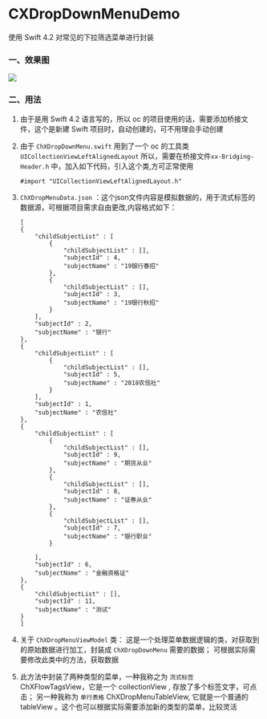 # CXDropDownMenuDemo
使用 Swift 4.2 对常见的下拉筛选菜单进行封装

### 一、效果图
![](https://github.com/sunrisechen007/CXDropDownMenuDemo/blob/master/demo.gif)


### 二、用法

1. 由于是用 Swift 4.2 语言写的，所以 oc 的项目使用的话，需要添加桥接文件，这个是新建 Swift 项目时，自动创建的，可不用理会手动创建

2. 由于 `ChXDropDownMenu.swift` 用到了一个 oc 的工具类 `UICollectionViewLeftAlignedLayout` 所以，需要在桥接文件`xx-Bridging-Header.h` 中，加入如下代码，引入这个类,方可正常使用

	```
	#import "UICollectionViewLeftAlignedLayout.h"
	```

3. `ChXDropMenuData.json` ：这个json文件内容是模拟数据的，用于流式标签的数据源，可根据项目需求自由更改,内容格式如下：

	```
	[
    {
        "childSubjectList" : [
            {
                "childSubjectList" : [],
                "subjectId" : 4,
                "subjectName" : "19银行春招"
            },
            {
                "childSubjectList" : [],
                "subjectId" : 3,
                "subjectName" : "19银行秋招"
            }
        ],
        "subjectId" : 2,
        "subjectName" : "银行"
    },
    {
        "childSubjectList" : [
            {
                "childSubjectList" : [],
                "subjectId" : 5,
                "subjectName" : "2018农信社"
            }
        ],
        "subjectId" : 1,
        "subjectName" : "农信社"
    },
    {
        "childSubjectList" : [
            {
                "childSubjectList" : [],
                "subjectId" : 9,
                "subjectName" : "期货从业"
            },
            {
                "childSubjectList" : [],
                "subjectId" : 8,
                "subjectName" : "证券从业"
            },
            {
                "childSubjectList" : [],
                "subjectId" : 7,
                "subjectName" : "银行职业"
            }
            
        ],
        "subjectId" : 6,
        "subjectName" : "金融资格证"
    },
    {
        "childSubjectList" : [],
        "subjectId" : 11,
        "subjectName" : "测试"
    }
	]
	```


4. 关于 `ChXDropMenuViewModel` 类： 这是一个处理菜单数据逻辑的类，对获取到的原始数据进行加工，封装成 `ChXDropDownMenu` 需要的数据； 可根据实际需要修改此类中的方法，获取数据


5.  此方法中封装了两种类型的菜单，一种我称之为 `流式标签` ChXFlowTagsView，它是一个 collectionView , 存放了多个标签文字，可点击； 另一种我称为 `单行表格` ChXDropMenuTableView, 它就是一个普通的 tableView 。这个也可以根据实际需要添加新的类型的菜单，比较灵活